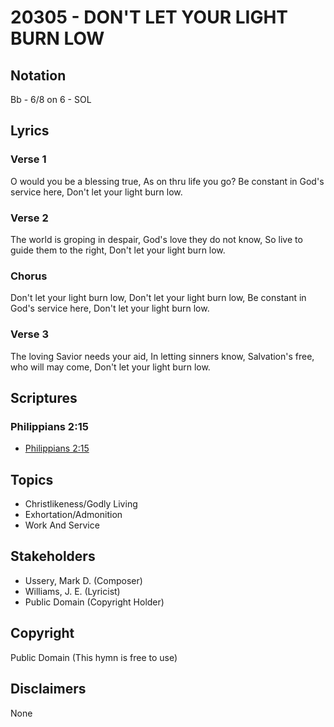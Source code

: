 # 20305 - DON'T LET YOUR LIGHT BURN LOW

## Notation

Bb - 6/8 on 6 - SOL

## Lyrics

### Verse 1

O would you be a blessing true, As on thru life you go? Be constant in God's service here, Don't let your light burn low.

### Verse 2

The world is groping in despair, God's love they do not know, So live to guide them to the right, Don't let your light burn low.

### Chorus

Don't let your light burn low,  Don't let your light burn low, Be constant in God's service here, Don't let your light burn low.

### Verse 3

The loving Savior needs your aid, In letting sinners know, Salvation's free, who will may come, Don't let your light burn low.


## Scriptures

### Philippians 2:15

- [Philippians 2:15](https://www.biblegateway.com/passage/?search=Philippians%202%3A15)


## Topics

- Christlikeness/Godly Living
- Exhortation/Admonition
- Work And Service

## Stakeholders

- Ussery, Mark D. (Composer)
- Williams, J. E. (Lyricist)
- Public Domain (Copyright Holder)

## Copyright

Public Domain
(This hymn is free to use)

## Disclaimers

None

